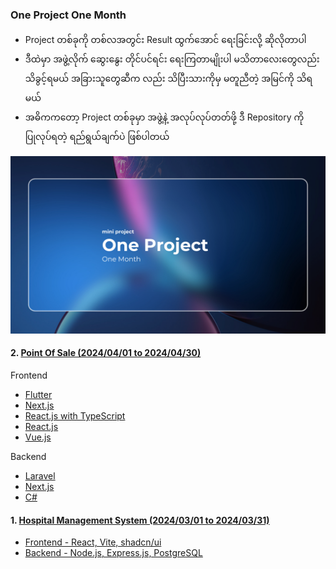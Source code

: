 ### One Project One Month

- Project တစ်ခုကို တစ်လအတွင်း Result ထွက်အောင် ရေးခြင်းလို့ ဆိုလိုတာပါ
- ဒီထဲမှာ အဖွဲ့လိုက် ဆွေးနွေး တိုင်ပင်ရင်း ရေးကြတာမျိုးပါ မသိတာလေးတွေလည်း သိခွင့်ရမယ် အခြားသူတွေဆီက လည်း သိပြီးသားကိုမှ မတူညီတဲ့ အမြင်ကို သိရမယ်
- အဓိကကတော့ Project တစ်ခုမှာ အဖွဲ့နဲ့ အလုပ်လုပ်တတ်ဖို့ ဒီ Repository ကို ပြုလုပ်ရတဲ့ ရည်ရွယ်ချက်ပဲ ဖြစ်ပါတယ်

![Alt text](https://github.com/sannlynnhtun-coding/one-project-one-month/blob/main/data/one-project-one-month.png)

#### 2. [Point Of Sale (2024/04/01 to 2024/04/30)](https://github.com/sannlynnhtun-coding/Point-Of-Sale)
Frontend
- [Flutter](https://github.com/sannlynnhtun-coding/pos_frontend_flutter)
- [Next.js](https://github.com/sannlynnhtun-coding/pos_frontend_next)
- [React.js with TypeScript](https://github.com/sannlynnhtun-coding/pos_frontend_react_ts)
- [React.js](https://github.com/sannlynnhtun-coding/pos_frontend_react)
- [Vue.js](https://github.com/sannlynnhtun-coding/pos_frontend_vue)

Backend
- [Laravel](https://github.com/sannlynnhtun-coding/pos_backend_laravel)
- [Next.js](https://github.com/sannlynnhtun-coding/pos_frontend_next)
- [C#](https://github.com/sannlynnhtun-coding/pos_backend_csharp)

#### 1. [Hospital Management System (2024/03/01 to 2024/03/31)](https://github.com/sannlynnhtun-coding/Hospital-Management-System)
- [Frontend - React, Vite, shadcn/ui](https://github.com/sannlynnhtun-coding/hospital_management_system_frontend)
- [Backend - Node.js, Express.js, PostgreSQL](https://github.com/sannlynnhtun-coding/hospital_management_system_backend)
